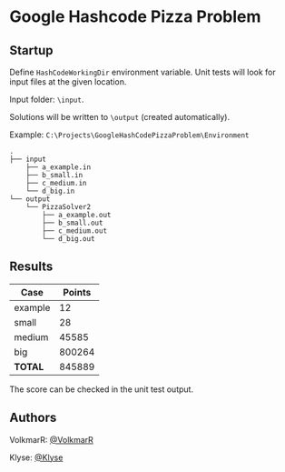 # Google Hashcode Pizza Problem

## Startup

Define `HashCodeWorkingDir` environment variable. Unit tests will look for input files at the given location.

Input folder: `\input`.

Solutions will be written to `\output` (created automatically).

Example: `C:\Projects\GoogleHashCodePizzaProblem\Environment`

```
.
├── input
    ├── a_example.in
    ├── b_small.in
    ├── c_medium.in
    └── d_big.in
└── output
    └── PizzaSolver2
        ├── a_example.out
        ├── b_small.out
        ├── c_medium.out
        └── d_big.out
```


## Results

| Case      | Points |
|-----------|--------|
| example   | 12     |
| small     | 28     |
| medium    | 45585  |
| big       | 800264 |
| **TOTAL** | 845889 |

The score can be checked in the unit test output.

## Authors
VolkmarR: [@VolkmarR](https://github.com/VolkmarR/)

Klyse: [@Klyse](https://github.com/klyse/)
